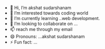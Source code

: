 - 👋 Hi, I’m akshat sudarshanam 
- 👀 I’m interested towards coding world
- 🌱 I’m currently learning ..web development.
- 💞️ I’m looking to collaborate on ...
- 📫 reach me through my email
- 😄 Pronouns: ...akshat sudarshanam
- ⚡ Fun fact: ...

<!---
rajput2702/rajput2702 is a ✨ special ✨ repository because its `README.md` (this file) appears on your GitHub profile.
You can click the Preview link to take a look at your changes.
--->
